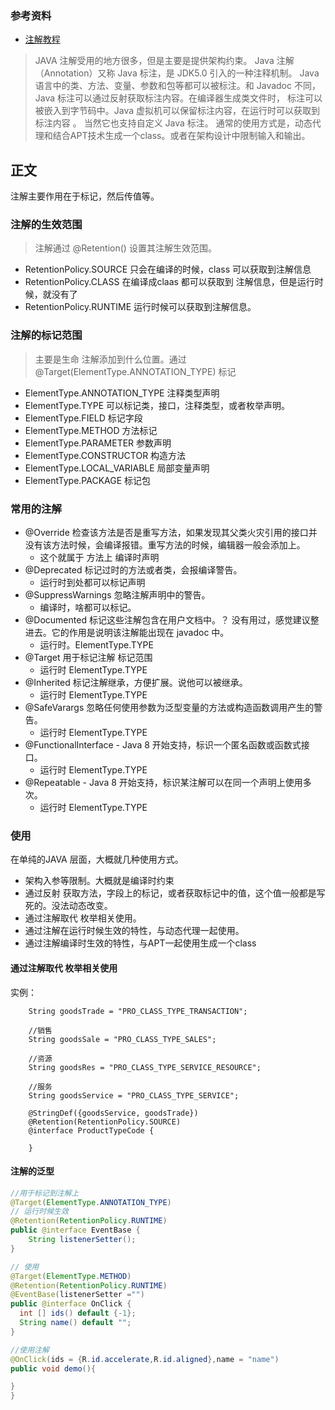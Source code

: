 ### 参考资料
* [注解教程](https://www.runoob.com/w3cnote/java-annotation.html)
> JAVA 注解受用的地方很多，但是主要是提供架构约束。
> Java 注解（Annotation）又称 Java 标注，是 JDK5.0 引入的一种注释机制。
> Java 语言中的类、方法、变量、参数和包等都可以被标注。和 Javadoc 不同，Java 标注可以通过反射获取标注内容。在编译器生成类文件时，
> 标注可以被嵌入到字节码中。Java 虚拟机可以保留标注内容，在运行时可以获取到标注内容 。 当然它也支持自定义 Java 标注。
> 通常的使用方式是，动态代理和结合APT技术生成一个class。或者在架构设计中限制输入和输出。
## 正文 
注解主要作用在于标记，然后传值等。
### 注解的生效范围
> 注解通过 @Retention() 设置其注解生效范围。
* RetentionPolicy.SOURCE 只会在编译的时候，class 可以获取到注解信息
* RetentionPolicy.CLASS 在编译成claas 都可以获取到 注解信息，但是运行时候，就没有了
* RetentionPolicy.RUNTIME 运行时候可以获取到注解信息。
### 注解的标记范围
> 主要是生命 注解添加到什么位置。通过 @Target(ElementType.ANNOTATION_TYPE) 标记
* ElementType.ANNOTATION_TYPE 注释类型声明
* ElementType.TYPE  可以标记类，接口，注释类型，或者枚举声明。
* ElementType.FIELD  标记字段
* ElementType.METHOD  方法标记
* ElementType.PARAMETER 参数声明
* ElementType.CONSTRUCTOR 构造方法
* ElementType.LOCAL_VARIABLE 局部变量声明
* ElementType.PACKAGE 标记包 

### 常用的注解
* @Override 检查该方法是否是重写方法，如果发现其父类火灾引用的接口并没有该方法时候，会编译报错。重写方法的时候，编辑器一般会添加上。
    * 这个就属于 方法上 编译时声明
* @Deprecated 标记过时的方法或者类，会报编译警告。
    * 运行时到处都可以标记声明 
* @SuppressWarnings 忽略注解声明中的警告。
    * 编译时，啥都可以标记。
* @Documented 标记这些注解包含在用户文档中。？ 没有用过，感觉建议整进去。它的作用是说明该注解能出现在 javadoc 中。
    * 运行时。ElementType.TYPE
* @Target 用于标记注解 标记范围
    * 运行时 ElementType.TYPE
* @Inherited 标记注解继承，方便扩展。说他可以被继承。
    * 运行时 ElementType.TYPE
* @SafeVarargs 忽略任何使用参数为泛型变量的方法或构造函数调用产生的警告。
    * 运行时 ElementType.TYPE
* @FunctionalInterface - Java 8 开始支持，标识一个匿名函数或函数式接口。
    * 运行时 ElementType.TYPE
* @Repeatable - Java 8 开始支持，标识某注解可以在同一个声明上使用多次。
    * 运行时 ElementType.TYPE

### 使用
在单纯的JAVA 层面，大概就几种使用方式。
* 架构入参等限制。大概就是编译时约束
* 通过反射 获取方法，字段上的标记，或者获取标记中的值，这个值一般都是写死的。没法动态改变。
* 通过注解取代 枚举相关使用。
* 通过注解在运行时候生效的特性，与动态代理一起使用。
* 通过注解编译时生效的特性，与APT一起使用生成一个class
#### 通过注解取代 枚举相关使用 
实例：
````aidl
    String goodsTrade = "PRO_CLASS_TYPE_TRANSACTION";

    //销售
    String goodsSale = "PRO_CLASS_TYPE_SALES";

    //资源
    String goodsRes = "PRO_CLASS_TYPE_SERVICE_RESOURCE";

    //服务
    String goodsService = "PRO_CLASS_TYPE_SERVICE";

    @StringDef({goodsService, goodsTrade})
    @Retention(RetentionPolicy.SOURCE)
    @interface ProductTypeCode {

    }
````
#### 注解的泛型
````java
//用于标记到注解上
@Target(ElementType.ANNOTATION_TYPE)
// 运行时候生效
@Retention(RetentionPolicy.RUNTIME)
public @interface EventBase {
    String listenerSetter();
}

// 使用
@Target(ElementType.METHOD)
@Retention(RetentionPolicy.RUNTIME)
@EventBase(listenerSetter ="")
public @interface OnClick {
  int [] ids() default {-1};
  String name() default "";
}

//使用注解
@OnClick(ids = {R.id.accelerate,R.id.aligned},name = "name")
public void demo(){

}
}

````



























